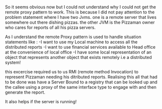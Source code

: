 
So it seems obvious now but I could not understand why I could not get the remote proxy
pattern to work. This is because I did not pay attention to the problem statement where I have 
two Jvms. one is a remote server that lives somewhere out there dishing pizzas. 
the other JVM is the Pizzaman owner who cares for reports of all his pizza servers.

As I understand the remote Proxy pattern is used to handle situation statements like : 
-I want to use my Local machine to access all the distributed reports
-I want to use financial services available to Head office at the convenience of local office
-I have some local representation of an object that represents another object that exists remotely 
i.e a distributed system!


this excercise required us to us RMI (remote method Invocation) to represent Pizzaman needing his
ditributed reports. Realising this all that had to be done was have a Server Bound to a registry
that can be looked up and the callee using a proxy of the same interface type to engage with and 
then generate the report.

It also helps if the server is running!